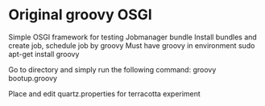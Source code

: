 Original groovy OSGI
====================
Simple OSGI framework for testing Jobmanager bundle
Install bundles and create job, schedule job by groovy
Must have groovy in environment
  sudo apt-get install groovy

Go to directory and simply run the following command:
  groovy bootup.groovy
  
Place and edit quartz.properties for terracotta experiment

